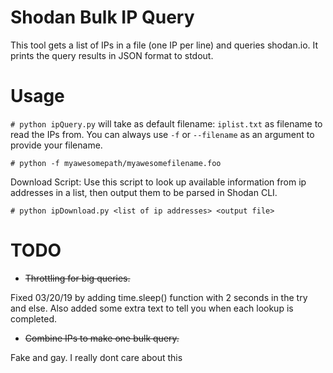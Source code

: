 # Shodan Bulk IP Query
This tool gets a list of IPs in a file (one IP per line) and queries shodan.io. It prints the query results in JSON format to stdout. 

# Usage
`# python ipQuery.py` will take as default filename: `iplist.txt` as filename to read the IPs from. You can always use `-f` or `--filename` as an argument to provide your filename. 

`# python -f myawesomepath/myawesomefilename.foo`

Download Script: Use this script to look up available information from ip addresses in a list, then output them to be parsed in Shodan CLI.

`# python ipDownload.py <list of ip addresses> <output file>`

# TODO
- ~~Throttling for big queries.~~

Fixed 03/20/19 by adding time.sleep() function with 2 seconds in the try and else. 
Also added some extra text to tell you when each lookup is completed.

- ~~Combine IPs to make one bulk query.~~

Fake and gay. I really dont care about this
